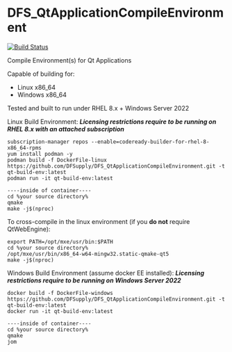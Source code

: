 # DFS_QtApplicationCompileEnvironment
[![Build Status](https://dev.azure.com/dfsupplyinc/Azure%20Pipelines%20GitHub/_apis/build/status/DFSupply.DFS_QtApplicationCompileEnvironment?branchName=main)](https://dev.azure.com/dfsupplyinc/Azure%20Pipelines%20GitHub/_build/latest?definitionId=1&branchName=main)

Compile Environment(s) for Qt Applications

Capable of building for:
 - Linux x86_64
 - Windows x86_64

Tested and built to run under RHEL 8.x + Windows Server 2022

Linux Build Environment:
***Licensing restrictions require to be running on RHEL 8.x with an attached subscription***
```
subscription-manager repos --enable=codeready-builder-for-rhel-8-x86_64-rpms
yum install podman -y
podman build -f DockerFile-linux https://github.com/DFSupply/DFS_QtApplicationCompileEnvironment.git -t qt-build-env:latest
podman run -it qt-build-env:latest

----inside of container----
cd %your source directory%
qmake
make -j$(nproc)
```

To cross-compile in the linux environment (if you **do not** require QtWebEngine):
```
export PATH=/opt/mxe/usr/bin:$PATH
cd %your source directory%
/opt/mxe/usr/bin/x86_64-w64-mingw32.static-qmake-qt5
make -j$(nproc)
```

Windows Build Environment (assume docker EE installed):
***Licensing restrictions require to be running on Windows Server 2022***
```
docker build -f DockerFile-windows https://github.com/DFSupply/DFS_QtApplicationCompileEnvironment.git -t qt-build-env:latest
docker run -it qt-build-env:latest

----inside of container----
cd %your source directory%
qmake
jom
```